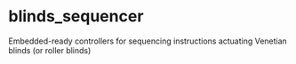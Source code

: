 # blinds_sequencer
Embedded-ready controllers for sequencing instructions actuating Venetian blinds (or roller blinds)
